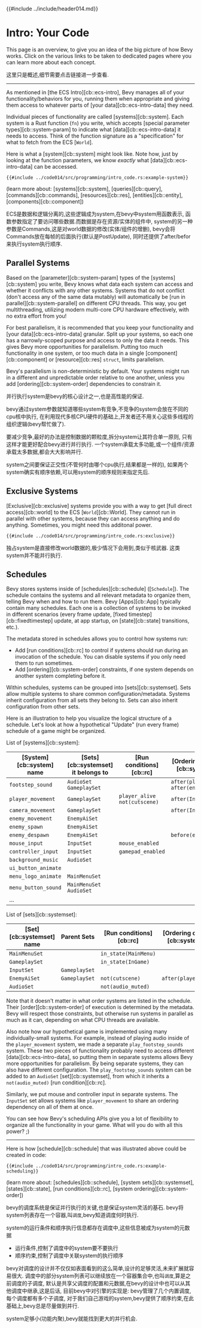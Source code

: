 {{#include ../include/header014.md}}

# Intro: Your Code

This page is an overview, to give you an idea of the big picture of how Bevy
works. Click on the various links to be taken to dedicated pages where you can
learn more about each concept.

这里只是概述,细节需要点击链接进一步查看.

---

As mentioned in [the ECS Intro][cb::ecs-intro], Bevy manages all of your
functionality/behaviors for you, running them when appropriate and giving them
access to whatever parts of [your data][cb::ecs-intro-data] they need.

Individual pieces of functionality are called [systems][cb::system]. Each system
is a Rust function (`fn`) you write, which accepts [special parameter
types][cb::system-param] to indicate what [data][cb::ecs-intro-data] it needs to
access. Think of the function signature as a "specification" for what to fetch
from the ECS [`World`].

Here is what a [system][cb::system] might look like. Note how, just by looking
at the function parameters, we know *exactly* what [data][cb::ecs-intro-data]
can be accessed.

```rust,no_run,noplayground
{{#include ../code014/src/programming/intro_code.rs:example-system}}
```

(learn more about: [systems][cb::system], [queries][cb::query], [commands][cb::commands], [resources][cb::res], [entities][cb::entity], [components][cb::component])

ECS是数据和逻辑分离的,这些逻辑成为system,在bevy中system用函数表示,
函数参数指定了要访问哪些数据.而数据是存在资源/实体的组件中,
system的另一种参数是Commands,这是对world数据的修改(实体/组件的增删),
bevy会将Commands放在每帧的后面执行(默认是PostUpdate),
同时还提供了after/befor来执行system执行顺序.

## Parallel Systems

Based on the [parameter][cb::system-param] types of the [systems][cb::system]
you write, Bevy knows what data each system can access and whether it conflicts
with any other systems. Systems that do not conflict (don't access any of the
same data mutably) will automatically be [run in parallel][cb::system-parallel]
on different CPU threads. This way, you get multithreading, utilizing modern
multi-core CPU hardware effectively, with no extra effort from you!

For best parallelism, it is recommended that you keep your functionality and
[your data][cb::ecs-intro-data] granular. Split up your systems, so each
one has a narrowly-scoped purpose and access to only the data it needs. This
gives Bevy more opportunities for parallelism. Putting too much functionality
in one system, or too much data in a single [component][cb::component] or
[resource][cb::res] `struct`, limits parallelism.

Bevy's parallelism is non-deterministic by default. Your systems might run in a
different and unpredictable order relative to one another, unless you add
[ordering][cb::system-order] dependencies to constrain it.

并行执行system是bevy的核心设计之一,也是高性能的保证.

bevy通过system参数就知道哪些system有竞争,不竞争的system会放在不同的cpu核中执行,
在利用现代多核CPU硬件的基础上,开发者还不用关心这些多线程的组织逻辑(bevy帮忙做了).

要减少竞争,最好的办法是控制数据的颗粒度,拆分system让其符合单一原则,
只有这样才能更好配合bevy进行并行执行.
一个system承载太多功能,或一个组件/资源承载太多数据,都会大大影响并行.

system之间要保证正交性(不管何时由哪个cpu执行,结果都是一样的),
如果两个system确实有顺序依赖,可以用system的顺序规则来指定先后.

## Exclusive Systems

[Exclusive][cb::exclusive] systems provide you with a way to get [full direct
access][cb::world] to the ECS [`World`][cb::World]. They cannot run in parallel
with other systems, because they can access anything and do anything. Sometimes,
you might need this additonal power.

```rust,no_run,noplayground
{{#include ../code014/src/programming/intro_code.rs:exclusive}}
```

独占system是直接修改world数据的,极少情况下会用到,类似于核武器.
这类system并不能并行执行.

## Schedules

Bevy stores systems inside of [schedules][cb::schedule]
([`Schedule`]). The schedule contains the systems and all
relevant metadata to organize them, telling Bevy when and how to run them. Bevy
[Apps][cb::App] typically contain many schedules. Each one is a collection of
systems to be invoked in different scenarios (every frame update, [fixed
timestep][cb::fixedtimestep] update, at app startup, on [state][cb::state]
transitions, etc.).

The metadata stored in schedules allows you to control how systems run:
 - Add [run conditions][cb::rc] to control if systems should run during an
   invocation of the schedule. You can disable systems if you only need them
   to run sometimes.
 - Add [ordering][cb::system-order] constraints, if one system depends on
   another system completing before it.

Within schedules, systems can be grouped into [sets][cb::systemset]. Sets
allow multiple systems to share common configuration/metadata. Systems
inherit configuration from all sets they belong to. Sets can also inherit
configuration from other sets.

Here is an illustration to help you visualize the logical structure of a
schedule. Let's look at how a hypothetical "Update" (run every frame) schedule of a
game might be organized.

List of [systems][cb::system]:

|[System][cb::system] name|[Sets][cb::systemset] it belongs to|[Run conditions][cb::rc]|[Ordering constraints][cb::system-order]|
|---|---|---|---|
|`footstep_sound`|`AudioSet` `GameplaySet`||`after(player_movement)` `after(enemy_movement)`|
|`player_movement`|`GameplaySet`|`player_alive` `not(cutscene)`|`after(InputSet)`|
|`camera_movement`|`GameplaySet`||`after(InputSet)`|
|`enemy_movement`|`EnemyAiSet`|||
|`enemy_spawn`|`EnemyAiSet`|||
|`enemy_despawn`|`EnemyAiSet`||`before(enemy_spawn)`|
|`mouse_input`|`InputSet`|`mouse_enabled`||
|`controller_input`|`InputSet`|`gamepad_enabled`||
|`background_music`|`AudioSet`|||
|`ui_button_animate`||||
|`menu_logo_animate`|`MainMenuSet`|||
|`menu_button_sound`|`MainMenuSet` `AudioSet`|||
|...||||

List of [sets][cb::systemset]:

|[Set][cb::systemset] name|Parent Sets|[Run conditions][cb::rc]|[Ordering constraints][cb::system-order]|
|---|---|---|---|
|`MainMenuSet`||`in_state(MainMenu)`||
|`GameplaySet`||`in_state(InGame)`||
|`InputSet`|`GameplaySet`|||
|`EnemyAiSet`|`GameplaySet`|`not(cutscene)`|`after(player_movement)`|
|`AudioSet`||`not(audio_muted)`||

Note that it doesn't matter in what order systems are listed in the schedule.
Their [order][cb::system-order] of execution is determined by the metadata. Bevy
will respect those constraints, but otherwise run systems in parallel as much as
it can, depending on what CPU threads are available.

Also note how our hypothetical game is implemented using many individually-small
systems. For example, instead of playing audio inside of the `player_movement`
system, we made a separate `play_footstep_sounds` system. These two pieces of
functionality probably need to access different [data][cb::ecs-intro-data], so
putting them in separate systems allows Bevy more opportunities for parallelism.
By being separate systems, they can also have different configuration. The
`play_footstep_sounds` system can be added to an `AudioSet`
[set][cb::systemset], from which it inherits a `not(audio_muted)` [run
condition][cb::rc].

Similarly, we put mouse and controller input in separate systems. The `InputSet`
set allows systems like `player_movement` to share an ordering dependency
on all of them at once.

You can see how Bevy's scheduling APIs give you a lot of flexibility to organize
all the functionality in your game. What will you do with all this power? ;)

---

Here is how [schedule][cb::schedule] that was illustrated above could be
created in code:

```rust,no_run,noplayground
{{#include ../code014/src/programming/intro_code.rs:example-scheduling}}
```

(learn more about: [schedules][cb::schedule], [system sets][cb::systemset], [states][cb::state], [run conditions][cb::rc], [system ordering][cb::system-order])

bevy的调度系统是保证并行执行的关键,也是保证system灵活的基石.
bevy将system列表存在一个容器,叫`调度`,bevy知道调度何时执行.

system的运行条件和顺序执行信息都存在调度中,这些信息被成为system的元数据
 - 运行条件,控制了调度中的system要不要执行
 - 顺序约束,控制了调度中关联system的执行顺序

bevy对调度的设计并不仅仅如表面看到的这么简单,设计的足够灵活,未来扩展就容易很大.
调度中的部分system列表可以继续放在一个容器集合中,也叫`调度`,算是之前调度的子调度,
默认是共享父调度的配置和元数据,在bevy的设计中也可以从其他调度中继承,这是后话,
目前bevy中对引擎的实现是: bevy管理了几个内置调度,每个调度都有多个子调度,
对于我们自己游戏的system,bevy提供了顺序约束,在此基础上,bevy总是尽量做到并行.

system足够小(功能内聚),bevy就能找到更大的并行机会.

